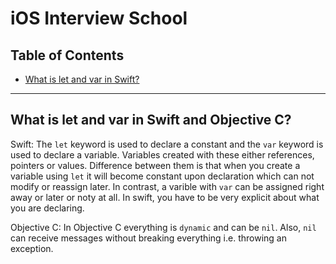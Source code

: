 # iOS Interview School

## Table of Contents

- [What is let and var in Swift?](#what-is-let-and-var-in-swift)





---

## What is let and var in Swift and Objective C?
Swift: 
The `let` keyword is used to declare a constant and the `var` keyword is used to declare a variable. Variables created with these either references, pointers or values. Difference between them is that when you create a variable using `let` it will become constant upon declaration which can not modify or reassign later. In contrast, a varible with `var` can be assigned right away or later or noty at all. In swift, you have to be very explicit about what you are declaring. 

Objective C: 
In Objective C everything is `dynamic` and can be `nil`. Also, `nil` can receive messages without breaking everything i.e. throwing an exception.
